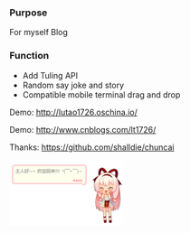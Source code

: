 ### Purpose
For myself Blog

### Function
* Add Tuling API
* Random say joke and story
* Compatible mobile terminal drag and drop



Demo: http://lutao1726.oschina.io/

Demo: http://www.cnblogs.com/lt1726/

Thanks: https://github.com/shalldie/chuncai

![](p1.png)